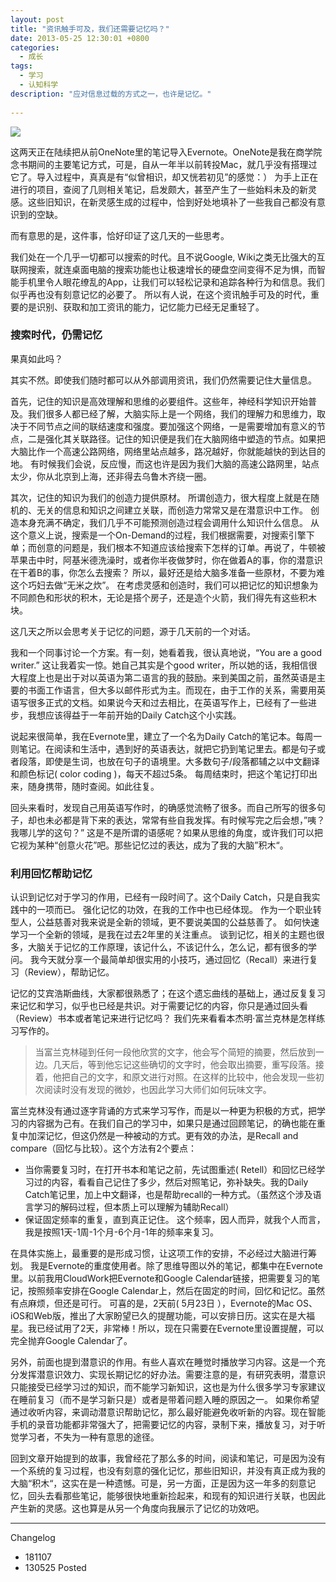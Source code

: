 ```yaml
---
layout: post
title: "资讯触手可及，我们还需要记忆吗？"
date: 2013-05-25 12:30:01 +0800
categories:
  - 成长
tags:
  - 学习
  - 认知科学
description: "应对信息过载的方式之一，也许是记忆。"
  
---
```




![](http://image.helenysli.top/helenysli130525Memory.jpg.jpg)

这两天正在陆续把从前OneNote里的笔记导入Evernote。OneNote是我在商学院念书期间的主要笔记方式，可是，自从一年半以前转投Mac，就几乎没有搭理过它了。导入过程中，真真是有“似曾相识，却又恍若初见”的感觉：） 为手上正在进行的项目，查阅了几则相关笔记，启发颇大，甚至产生了一些始料未及的新灵感。这些旧知识，在新灵感生成的过程中，恰到好处地填补了一些我自己都没有意识到的空缺。

而有意思的是，这件事，恰好印证了这几天的一些思考。

我们处在一个几乎一切都可以搜索的时代。且不说Google, Wiki之类无比强大的互联网搜索，就连桌面电脑的搜索功能也让极速增长的硬盘空间变得不足为惧，而智能手机里令人眼花缭乱的App，让我们可以轻松记录和追踪各种行为和信息。我们似乎再也没有刻意记忆的必要了。 所以有人说，在这个资讯触手可及的时代，重要的是识别、获取和加工资讯的能力，记忆能力已经无足重轻了。

### 搜索时代，仍需记忆
果真如此吗？

其实不然。即使我们随时都可以从外部调用资讯，我们仍然需要记住大量信息。

首先，记住的知识是高效理解和思维的必要组件。这些年，神经科学知识开始普及。我们很多人都已经了解，大脑实际上是一个网络，我们的理解力和思维力，取决于不同节点之间的联结速度和强度。要加强这个网络，一是需要增加有意义的节点，二是强化其关联路径。记住的知识便是我们在大脑网络中塑造的节点。如果把大脑比作一个高速公路网络，网络里站点越多，路况越好，你就能越快的到达目的地。 有时候我们会说，反应慢，而这也许是因为我们大脑的高速公路网里，站点太少，你从北京到上海，还非得去乌鲁木齐绕一圈。

其次，记住的知识为我们的创造力提供原材。 所谓创造力，很大程度上就是在随机的、无关的信息和知识之间建立关联，而创造力常常又是在潜意识中工作。 创造本身充满不确定，我们几乎不可能预测创造过程会调用什么知识什么信息。 从这个意义上说，搜索是一个On-Demand的过程，我们根据需要，对搜索引擎下单；而创意的问题是，我们根本不知道应该给搜索下怎样的订单。再说了，牛顿被苹果击中时，阿基米德洗澡时，或者你半夜做梦时，你在做着A的事，你的潜意识在干着B的事，你怎么去搜索？ 所以，最好还是给大脑多准备一些原材，不要为难这个巧妇去做“无米之炊”。 在考虑灵感和创造时，我们可以把记忆的知识想象为不同颜色和形状的积木，无论是搭个房子，还是造个火箭，我们得先有这些积木块。

这几天之所以会思考关于记忆的问题，源于几天前的一个对话。

我和一个同事讨论一个方案。有一刻，她看着我，很认真地说，“You are a good writer.”  这让我着实一惊。她自己其实是个good writer，所以她的话，我相信很大程度上也是出于对以英语为第二语言的我的鼓励。来到美国之前，虽然英语是主要的书面工作语言，但大多以邮件形式为主。而现在，由于工作的关系，需要用英语写很多正式的文档。如果说今天和过去相比，在英语写作上，已经有了一些进步，我想应该得益于一年前开始的Daily Catch这个小实践。

说起来很简单，我在Evernote里，建立了一个名为Daily Catch的笔记本。每周一则笔记。在阅读和生活中，遇到好的英语表达，就把它扔到笔记里去。都是句子或者段落，即使是生词，也放在句子的语境里。大多数句子/段落都辅之以中文翻译和颜色标记( color coding )，每天不超过5条。 每周结束时，把这个笔记打印出来，随身携带，随时查阅。如此往复。

回头来看时，发现自己用英语写作时，的确感觉流畅了很多。而自己所写的很多句子，却也未必都是背下来的表达，常常有些自我发挥。有时候写完之后会想，”咦？我哪儿学的这句？” 这是不是所谓的语感呢？如果从思维的角度，或许我们可以把它视为某种“创意火花”吧。那些记忆过的表达，成为了我的大脑”积木“。

### 利用回忆帮助记忆

认识到记忆对于学习的作用，已经有一段时间了。这个Daily Catch，只是自我实践中的一项而已。 强化记忆的功效，在我的工作中也已经体现。 作为一个职业转型人，公益慈善对我来说是全新的领域，更不要说美国的公益慈善了。 如何快速学习一个全新的领域，是我在过去2年里的关注重点。 谈到记忆，相关的主题也很多，大脑关于记忆的工作原理，该记什么，不该记什么，怎么记，都有很多的学问。 我今天就分享一个最简单却很实用的小技巧，通过回忆（Recall）来进行复习（Review），帮助记忆。

记忆的艾宾浩斯曲线，大家都很熟悉了；在这个遗忘曲线的基础上，通过反复复习来记忆和学习，似乎也已经是共识。对于需要记忆的内容，你只是通过回头看（Review）书本或者笔记来进行记忆吗？ 我们先来看看本杰明·富兰克林是怎样练习写作的。

> 当富兰克林碰到任何一段他欣赏的文字，他会写个简短的摘要，然后放到一边。几天后，等到他忘记这些确切的文字时，他会取出摘要，重写段落。接着，他把自己的文字，和原文进行对照。在这样的比较中，他会发现一些初次阅读时没有发现的微妙，也因此学习大师们如何玩味文字。

富兰克林没有通过逐字背诵的方式来学习写作，而是以一种更为积极的方式，把学习的内容据为己有。在我们自己的学习中，如果只是通过回顾笔记，的确也能在重复中加深记忆，但这仍然是一种被动的方式。更有效的办法，是Recall and compare（回忆与比较）。这个方法有2个要点：

- 当你需要复习时，在打开书本和笔记之前，先试图重述( Retell）和回忆已经学习过的内容，看看自己记住了多少，然后对照笔记，弥补缺失。我的Daily Catch笔记里，加上中文翻译，也是帮助recall的一种方式。（虽然这个涉及语言学习的解码过程，但本质上可以理解为辅助Recall）
- 保证固定频率的重复，直到真正记住。 这个频率，因人而异，就我个人而言，我是按照1天-1周-1个月-6个月-1年的频率来复习。

在具体实施上，最重要的是形成习惯，让这项工作的安排，不必经过大脑进行筹划。 我是Evernote的重度使用者。除了思维导图以外的笔记，都集中在Evernote里。以前我用CloudWork把Evernote和Google Calendar链接，把需要复习的笔记，按照频率安排在Google Calendar上，然后在固定的时间，回忆和记忆。虽然有点麻烦，但还是可行。 可喜的是，2天前( 5月23日 ），Evernote的Mac OS、iOS和Web版，推出了大家盼望已久的提醒功能，可以安排日历。这实在是大福星。我已经试用了2天，非常棒！所以，现在只需要在Evernote里设置提醒，可以完全抛弃Google Calendar了。

另外，前面也提到潜意识的作用。有些人喜欢在睡觉时播放学习内容。这是一个充分发挥潜意识效力、实现长期记忆的好办法。需要注意的是，有研究表明，潜意识只能接受已经学习过的知识，而不能学习新知识，这也是为什么很多学习专家建议在睡前复习（而不是学习新只是）或者是带着问题入睡的原因之一。 如果你希望通过收听内容，来调动潜意识帮助记忆，那么最好能避免收听新的内容。现在智能手机的录音功能都非常强大了，把需要记忆的内容，录制下来，播放复习，对于听觉学习者，不失为一种有意思的途径。

回到文章开始提到的故事，我曾经花了那么多的时间，阅读和笔记，可是因为没有一个系统的复习过程，也没有刻意的强化记忆，那些旧知识，并没有真正成为我的大脑“积木“，这实在是一种遗憾。可是，另一方面，正是因为这一年多的刻意记忆，回头去看那些笔记，能够很快地重新捡起来，和现有的知识进行关联，也因此产生新的灵感。这也算是从另一个角度向我展示了记忆的功效吧。

---
Changelog
- 181107
- 130525 Posted

